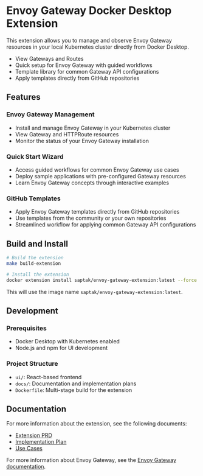 # Envoy Gateway Docker Desktop Extension

This extension allows you to manage and observe Envoy Gateway resources in your local Kubernetes cluster directly from Docker Desktop.

- View Gateways and Routes
- Quick setup for Envoy Gateway with guided workflows
- Template library for common Gateway API configurations
- Apply templates directly from GitHub repositories

## Features

### Envoy Gateway Management

- Install and manage Envoy Gateway in your Kubernetes cluster
- View Gateway and HTTPRoute resources
- Monitor the status of your Envoy Gateway installation

### Quick Start Wizard

- Access guided workflows for common Envoy Gateway use cases
- Deploy sample applications with pre-configured Gateway resources
- Learn Envoy Gateway concepts through interactive examples

### GitHub Templates

- Apply Envoy Gateway templates directly from GitHub repositories
- Use templates from the community or your own repositories
- Streamlined workflow for applying common Gateway API configurations

## Build and Install

```bash
# Build the extension
make build-extension

# Install the extension
docker extension install saptak/envoy-gateway-extension:latest --force
```

This will use the image name `saptak/envoy-gateway-extension:latest`.

## Development

### Prerequisites

- Docker Desktop with Kubernetes enabled
- Node.js and npm for UI development

### Project Structure

- `ui/`: React-based frontend
- `docs/`: Documentation and implementation plans
- `Dockerfile`: Multi-stage build for the extension

## Documentation

For more information about the extension, see the following documents:

- [Extension PRD](docs/envoy_gateway_extension_prd.md)
- [Implementation Plan](docs/envoy_gateway_implementation_plan.md)
- [Use Cases](docs/envoy_gateway_use_cases.md)

For more information about Envoy Gateway, see the [Envoy Gateway documentation](https://gateway.envoyproxy.io/docs/).
